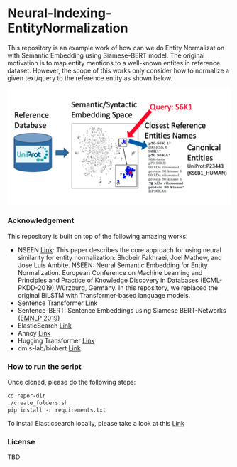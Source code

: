 # Neural-Indexing-EntityNormalization

This repository is an example work of how can we do Entity Normalization with Semantic Embedding using Siamese-BERT model. The original motivation is to map entity mentions to a well-known entites in reference dataset. However, the scope of this works only consider how to normalize a given text/query to the reference entity as shown below.

![assets/workflow.png](assets/workflow.png)

### Acknowledgement
This repository is built on top of the following amazing works:
- NSEEN [Link](https://arxiv.org/abs/1811.07514): 
  This paper describes the core approach for using neural similarity for entity normalization: 
  Shobeir Fakhraei, Joel Mathew, and Jose Luis Ambite. NSEEN: Neural Semantic Embedding for Entity Normalization. European Conference on Machine Learning and Principles and Practice of Knowledge Discovery in Databases (ECML-PKDD-2019),Würzburg, Germany. 
  In this repository, we replaced the original BiLSTM with Transformer-based language models.  
- Sentence Transformer [Link](https://github.com/UKPLab/sentence-transformers)
- Sentence-BERT: Sentence Embeddings using Siamese BERT-Networks ([EMNLP 2019](https://arxiv.org/abs/1908.10084))
- ElasticSearch [Link](https://www.elastic.co/guide/en/elasticsearch/reference/current/install-elasticsearch.html)
- Annoy [Link](https://github.com/spotify/annoy)
- Hugging Transformer [Link](https://github.com/huggingface/transformers)
- dmis-lab/biobert [Link](https://github.com/dmis-lab/biobert)

### How to run the script
Once cloned, please do the following steps:
```
cd repor-dir
./create_folders.sh
pip install -r requirements.txt
```

To install Elasticsearch locally, please take a look at this [Link](https://www.elastic.co/guide/en/elasticsearch/reference/current/install-elasticsearch.html)

### License
TBD
